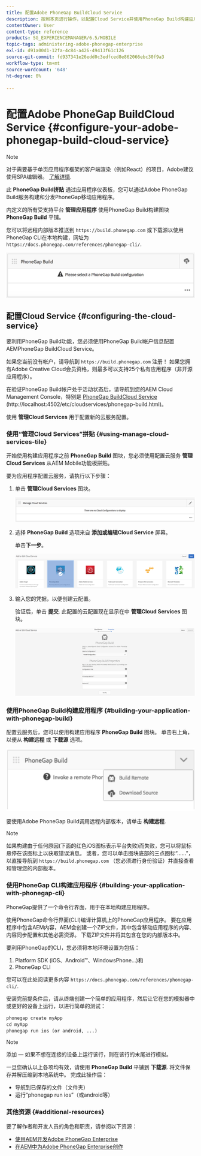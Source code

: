 ```yaml
---
title: 配置Adobe PhoneGap BuildCloud Service
description: 按照本页进行操作，以配置Cloud Service并使用PhoneGap Build构建应用程序。
contentOwner: User
content-type: reference
products: SG_EXPERIENCEMANAGER/6.5/MOBILE
topic-tags: administering-adobe-phonegap-enterprise
exl-id: d91a00d1-12fa-4c84-a426-49413f61c126
source-git-commit: fd937341e26edd0c3edfced8e862066ebc30f9a3
workflow-type: tm+mt
source-wordcount: '648'
ht-degree: 0%

---
```


# 配置Adobe PhoneGap BuildCloud Service {#configure-your-adobe-phonegap-build-cloud-service}

>[!NOTE]
>
>对于需要基于单页应用程序框架的客户端渲染（例如React）的项目，Adobe建议使用SPA编辑器。 [了解详情](/help/sites-developing/spa-overview.md).

此 **PhoneGap Build拼贴** 通过应用程序仪表板，您可以通过Adobe PhoneGap Build服务构建和分发PhoneGap移动应用程序。

内定义的所有受支持平台 **管理应用程序** 使用PhoneGap Build构建图块 **PhoneGap Build** 平铺。

您可以将远程内部版本推送到 `https://build.phonegap.com` 或下载源以使用PhoneGap CLI在本地构建，网址为 `https://docs.phonegap.com/references/phonegap-cli/`.

![PhoneGap Build拼贴](assets/chlimage_1-60.png)

## 配置Cloud Service {#configuring-the-cloud-service}

要利用PhoneGap Build功能，您必须使用PhoneGap Build帐户信息配置AEMPhoneGap BuildCloud Service。

如果您当前没有帐户，请导航到 `https://build.phonegap.com` 注册！ 如果您拥有Adobe Creative Cloud会员资格，则最多可以支持25个私有应用程序（非开源应用程序）。

在验证PhoneGap Build帐户处于活动状态后，请导航到您的AEM Cloud Management Console，特别是 [PhoneGap BuildCloud Service](http://localhost:4502/etc/cloudservices/phonegap-build.html) (http://localhost:4502/etc/cloudservices/phonegap-build.html)。

使用 **管理Cloud Services** 用于配置新的云服务配置。

### 使用“管理Cloud Services”拼贴 {#using-manage-cloud-services-tile}

开始使用构建应用程序之前 **PhoneGap Build** 图块，您必须使用配置云服务 **管理Cloud Services** 从AEM Mobile功能板拼贴。

要为应用程序配置云服务，请执行以下步骤：

1. 单击 **管理Cloud Services** 图块。

   ![chlimage_1-61](assets/chlimage_1-61.png)

1. 选择 **PhoneGap Build** 选项来自 **添加或编辑Cloud Service** 屏幕。

   单击&#x200B;**下一步**。

   ![chlimage_1-62](assets/chlimage_1-62.png)

1. 输入您的凭据，以便创建云配置。

   验证后，单击 **提交**. 此配置的云配置现在显示在中 **管理Cloud Services** 图块。

   ![chlimage_1-63](assets/chlimage_1-63.png)

### 使用PhoneGap Build构建应用程序 {#building-your-application-with-phonegap-build}

配置云服务后，您可以使用构建应用程序 **PhoneGap Build** 图块。 单击右上角，以便从 **构建远程** 或 **下载源** 选项。

![chlimage_1-64](assets/chlimage_1-64.png)

要使用Adobe PhoneGap Build调用远程内部版本，请单击 **构建远程**.

>[!NOTE]
>
>如果构建由于任何原因(下面的红色iOS图标表示平台失败)而失败，您可以将鼠标悬停在该图标上以获取错误消息。 或者，您可以单击图块底部的三点图标“……”，以直接导航到 `https://build.phonegap.com` （您必须进行身份验证）并直接查看和管理您的内部版本。

### 使用PhoneGap CLI构建应用程序 {#building-your-application-with-phonegap-cli}

PhoneGap提供了一个命令行界面，用于在本地构建应用程序。

使用PhoneGap命令行界面(CLI)编译计算机上的PhoneGap应用程序。 要在应用程序中包含AEM内容，AEM会创建一个ZIP文件，其中包含移动应用程序的内容、内容同步配置和其他必需资源。 下载ZIP文件并将其包含在您的内部版本中。

要利用PhoneGap的CLI，您必须将本地环境设置为包括：

1. Platform SDK (iOS、Android™、WindowsPhone...)和
1. PhoneGap CLI

您可以在此处阅读更多内容 `https://docs.phonegap.com/references/phonegap-cli/`.

安装完前提条件后，请从终端创建一个简单的应用程序，然后让它在您的模拟器中或更好的设备上运行，以进行简单的测试：

```xml
phonegap create myApp
cd myApp
phonegap run ios (or android, ...)
```

>[!NOTE]
>
>添加 — 如果不想在连接的设备上运行该行，则在该行的末尾进行模拟。

一旦您确认以上各项均有效，请使用 **PhoneGap Build** 平铺到 **下载源**. 将文件保存并解压缩到本地系统中。 完成此操作后：

* 导航到已保存的文件（文件夹）
* 运行“phonegap run ios”（或android等）

### 其他资源 {#additional-resources}

要了解作者和开发人员的角色和职责，请参阅以下资源：

* [使用AEM开发Adobe PhoneGap Enterprise](/help/mobile/developing-in-phonegap.md)
* [在AEM中为Adobe PhoneGap Enterprise创作](/help/mobile/phonegap.md)
